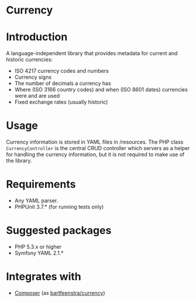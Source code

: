 Currency
========

# Introduction
A language-independent library that provides metadata for current and historic
currencies:
* ISO 4217 currency codes and numbers
* Currency signs
* The number of decimals a currency has
* Where (ISO 3166 country codes) and when (ISO 8601 dates) currencies were and
  are used
* Fixed exchange rates (usually historic)

# Usage
Currency information is stored in YAML files in /resources. The PHP class
`CurrencyController` is the central CRUD controller which servers as a helper
for handling the currency information, but it is not required to make use of
the library.

# Requirements
* Any YAML parser.
* PHPUnit 3.7.* (for running tests only)

# Suggested packages
* PHP 5.3.x or higher
* Symfony YAML 2.1.*

# Integrates with
* [Composer](http://getcomposer.org) (as
[bartfeenstra/currency](https://packagist.org/packages/bartfeenstra/currency))